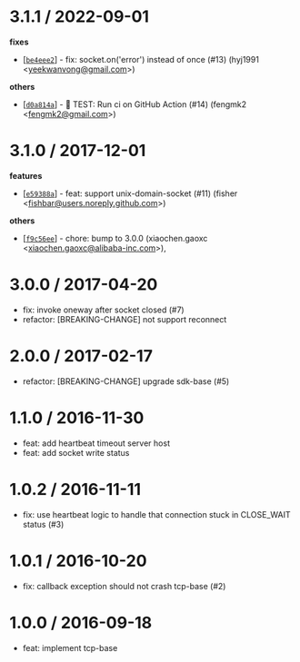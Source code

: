 
3.1.1 / 2022-09-01
==================

**fixes**
  * [[`be4eee2`](http://github.com/node-modules/tcp-base/commit/be4eee2c8bc3f96b6de11639c5e346a08e92fdf0)] - fix: socket.on('error') instead of once (#13) (hyj1991 <<yeekwanvong@gmail.com>>)

**others**
  * [[`d0a814a`](http://github.com/node-modules/tcp-base/commit/d0a814a17da2d5dc910e3eee3706646972d9396c)] - 🤖 TEST: Run ci on GitHub Action (#14) (fengmk2 <<fengmk2@gmail.com>>)

3.1.0 / 2017-12-01
==================

**features**
  * [[`e59388a`](http://github.com/node-modules/tcp-base/commit/e59388a564304803d0b85222bce1dc3e945f6fac)] - feat: support unix-domain-socket (#11) (fisher <<fishbar@users.noreply.github.com>>)

**others**
  * [[`f9c56ee`](http://github.com/node-modules/tcp-base/commit/f9c56ee64afb38b4062e5f1a247db45cbce4192c)] - chore: bump to 3.0.0 (xiaochen.gaoxc <<xiaochen.gaoxc@alibaba-inc.com>>),

3.0.0 / 2017-04-20
==================

  * fix: invoke oneway after socket closed (#7)
  * refactor: [BREAKING-CHANGE] not support reconnect

2.0.0 / 2017-02-17
==================

  * refactor: [BREAKING-CHANGE] upgrade sdk-base (#5)

1.1.0 / 2016-11-30
==================

  * feat: add heartbeat timeout server host
  * feat: add socket write status

1.0.2 / 2016-11-11
==================

  * fix: use heartbeat logic to handle that connection stuck in CLOSE_WAIT status (#3)

1.0.1 / 2016-10-20
==================

  * fix: callback exception should not crash tcp-base (#2)

1.0.0 / 2016-09-18
==================

  * feat: implement tcp-base
